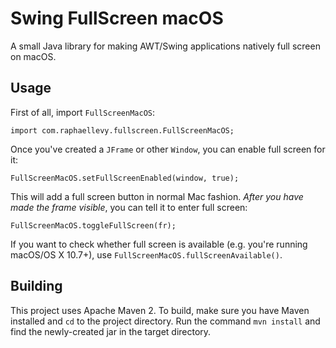 <!-- Copyright (C) 2017 Raphael Levy -->

# Swing FullScreen macOS

A small Java library for making AWT/Swing applications natively full screen on macOS.

## Usage

First of all, import `FullScreenMacOS`:

    import com.raphaellevy.fullscreen.FullScreenMacOS;
    
Once you've created a `JFrame` or other `Window`, you can enable full screen for it:

    FullScreenMacOS.setFullScreenEnabled(window, true);
    
This will add a full screen button in normal Mac fashion. *After you have made the frame visible*,
you can tell it to enter full screen:

    FullScreenMacOS.toggleFullScreen(fr);
    
If you want to check whether full screen is available (e.g. you're running macOS/OS X 10.7+),
use `FullScreenMacOS.fullScreenAvailable()`.

## Building

This project uses Apache Maven 2. To build, make sure you have Maven installed and `cd` to
the project directory. Run the command `mvn install` and find the newly-created jar in the
target directory.